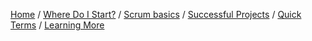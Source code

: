 [Home](index) / [Where Do I Start?](where-do-we-start) / [Scrum basics](/scrum-basics) / [Successful Projects](successful-projects) / [Quick Terms](scrum_glossary) / [Learning More](learning_more)
